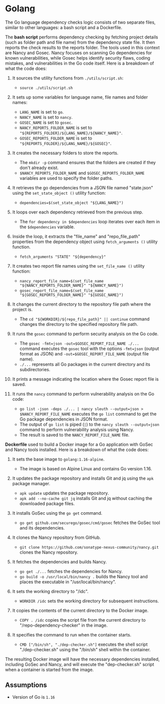 # Golang

The Go language dependency checks logic consists of two separate files, similar to other languages: a bash script and a Dockerfile.

The **bash script** performs dependency checking by fetching project details (such as folder path and file name) from the dependency state file. It then reports the check results to the reports folder. The tools used in this context are Nancy and Gosec. Nancy focuses on scanning Go dependencies for known vulnerabilities, while Gosec helps identify security flaws, coding mistakes, and vulnerabilities in the Go code itself. Here is a breakdown of what the code does:

1. It sources the utility functions from `./utils/script.sh`:

   - `source ./utils/script.sh` 

2. It sets up some variables for language name, file names and folder names:

   - `LANG_NAME` is set to `go`.
   - `NANCY_NAME` is set to `nancy`.
   - `GOSEC_NAME` is set to `gosec`.
   - `NANCY_REPORTS_FOLDER_NAME` is set to `"${REPORTS_FOLDER}/${LANG_NAME}/${NANCY_NAME}"`.
   - `GOSEC_REPORTS_FOLDER_NAME` is set to `"${REPORTS_FOLDER}/${LANG_NAME}/${GOSEC}"`.

3. It creates the necessary folders to store the reports.

   - The `mkdir -p` command ensures that the folders are created if they don't already exist.
   - `$NANCY_REPORTS_FOLDER_NAME` and `$GOSEC_REPORTS_FOLDER_NAME` variables are used to specify the folder paths.

4. It retrieves the go dependencies from a JSON file named "state.json" using the `set_state_object ()` utility function:

   - `dependencies=$(set_state_object "${LANG_NAME}")`

5. It loops over each dependency retrieved from the previous step.

   - The `for dependency in $dependencies` loop iterates over each item in the `$dependencies` variable.

6. Inside the loop, it extracts the "file_name" and "repo_file_path" properties from the dependency object using `fetch_arguments ()` utility function.

   - `fetch_arguments "STATE" "${dependency}"`

7. It creates two report file names using the `set_file_name ()` utility function:

   - `nancy_report_file_name=$(set_file_name "${NANCY_REPORTS_FOLDER_NAME}" "${NANCY_NAME}")`
   - `gosec_report_file_name=$(set_file_name "${GOSEC_REPORTS_FOLDER_NAME}" "${GOSEC_NAME}")`

8. It changes the current directory to the repository file path where the project is.

   - The `cd "${WORKDIR}/${repo_file_path}" || continue` command changes the directory to the specified repository file path.

9. It runs the `gosec` command to perform security analysis on the Go code.

   - The `gosec -fmt=json -out=$GOSEC_REPORT_FILE_NAME ./...` command executes the `gosec` tool with the options `-fmt=json` (output format as JSON) and `-out=$GOSEC_REPORT_FILE_NAME` (output file name).
   - `./...` represents all Go packages in the current directory and its subdirectories.

10. It prints a message indicating the location where the Gosec report file is saved.

11. It runs the `nancy` command to perform vulnerability analysis on the Go code:

    - `go list -json -deps ./... | nancy sleuth --output=json > $NANCY_REPORT_FILE_NAME` executes the `go list` command to get the Go package dependencies in JSON format.
    - The output of `go list` is piped (`|`) to the `nancy sleuth --output=json` command to perform vulnerability analysis using Nancy.
    - The result is saved to the `NANCY_REPORT_FILE_NAME` file.

**Dockerfile** used to build a Docker image for a Go application with GoSec and Nancy tools installed. Here is a breakdown of what the code does:

1. It sets the base image to `golang:1.16-alpine`.
   - The image is based on Alpine Linux and contains Go version 1.16.

2. It updates the package repository and installs Git and jq using the `apk` package manager.
   - `apk update` updates the package repository.
   - `apk add --no-cache git jq` installs Git and jq without caching the downloaded package files.

3. It installs GoSec using the `go get` command.
   - `go get github.com/securego/gosec/cmd/gosec` fetches the GoSec tool and its dependencies.

4. It clones the Nancy repository from GitHub.
   - `git clone https://github.com/sonatype-nexus-community/nancy.git` clones the Nancy repository.

5. It fetches the dependencies and builds Nancy.
   - `go get ./...` fetches the dependencies for Nancy.
   - `go build -o /usr/local/bin/nancy .` builds the Nancy tool and places the executable in "/usr/local/bin/nancy".

6. It sets the working directory to "/idc".
   - `WORKDIR /idc` sets the working directory for subsequent instructions.

7. It copies the contents of the current directory to the Docker image.
   - `COPY . /idc` copies the script file from the current directory to "/repo-dependency-checker" in the image.

8. It specifies the command to run when the container starts.
   - `CMD ["/bin/sh", "./dep-checker.sh"]` executes the shell script "./dep-checker.sh" using the "/bin/sh" shell within the container.

The resulting Docker image will have the necessary dependencies installed, including GoSec and Nancy, and will execute the "dep-checker.sh" script when a container is started from the image.

## Assumptions

- Version of Go is `1.16`
